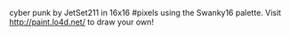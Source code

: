 cyber punk by JetSet211 in 16x16 #pixels using the Swanky16 palette. Visit http://paint.lo4d.net/ to draw your own! 